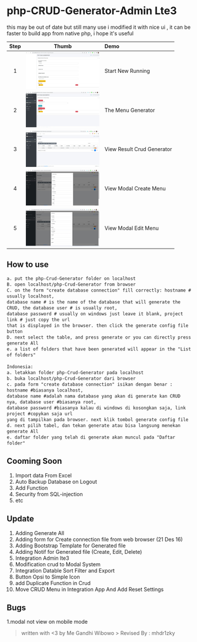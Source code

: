 # php-CRUD-Generator-Admin Lte3


this may be out of date but still many use i modified it with nice ui , it can be faster to build app from native php, i hope it's useful


| Step | Thumb                                                                  | Demo |
| :--: |:----------------------------------------------------------------------:| :------------ |
|  1   | <a href="screenshot/1.start%20new%20generator.jpg" target="_blank"><img src="screenshot/1.start%20new%20generator.jpg" width="200"></a> | Start New Running |
|  2   | <a href="screenshot/2.in%20menu%20crud%20gen.jpg" target="_blank"><img src="screenshot/2.in%20menu%20crud%20gen.jpg" width="200"></a> | The Menu Generator |
|  3   | <a href="screenshot/3.result%20crud%20dashboard.jpg" target="_blank"><img src="screenshot/3.result%20crud%20dashboard.jpg" width="200"></a> | View Result Crud Generator |
|  4   | <a href="screenshot/4.%20modal%20create%20menu.jpg" target="_blank"><img src="screenshot/4.%20modal%20create%20menu.jpg" width="200"></a> | View Modal Create Menu |
|  5   | <a href="screenshot/5.modal%20edit%20menu.jpg" target="_blank"><img src="screenshot/5.modal%20edit%20menu.jpg" width="200"></a> | View Modal Edit Menu |


## How to use

```
a. put the php-Crud-Generator folder on localhost
B. open localhost/php-Crud-Generator from browser
C. on the form "create database connection" fill correctly: hostname # usually localhost,
database name # is the name of the database that will generate the CRUD, the database user # is usually root,
database password # usually on windows just leave it blank, project link # just copy the url
that is displayed in the browser. then click the generate config file button
D. next select the table, and press generate or you can directly press generate All
e. a list of folders that have been generated will appear in the "List of folders"

Indonesia:
a. letakkan folder php-Crud-Generator pada localhost
b. buka localhost/php-Crud-Generator dari browser
c. pada form "create database connection" isikan dengan benar : hostname #biasanya localhost, 
database name #adalah nama database yang akan di generate kan CRUD nya, database user #biasanya root,
database password #biasanya kalau di windows di kosongkan saja, link project #copykan saja url
yang di tampilkan pada browser. next klik tombol generate config file
d. next pilih tabel, dan tekan generate atau bisa langsung menekan generate All
e. daftar folder yang telah di generate akan muncul pada "Daftar folder"
```

## Cooming Soon

1. Import data From Excel
2. Auto Backup Database on Logout
3. Add Function
2. Security from SQL-injection
3. etc

## Update

1. Adding Generate All
2. Adding form for Create connection file from web browser (21 Des 16)
3. Adding Bootstrap Template for Generated file
4. Adding Notif for Generated file (Create, Edit, Delete)
5. Integration Admin lte3
6. Modification crud to Modal System
7. Integration Datable Sort Filter and Export
8. Button Opsi to Simple Icon
9. add Duplicate Function in Crud
10. Move CRUD Menu in Integration App And Add Reset Settings

## Bugs
1.modal not view on mobile mode
> written with <3 by Me Gandhi Wibowo > Revised By : mhdr1zky
